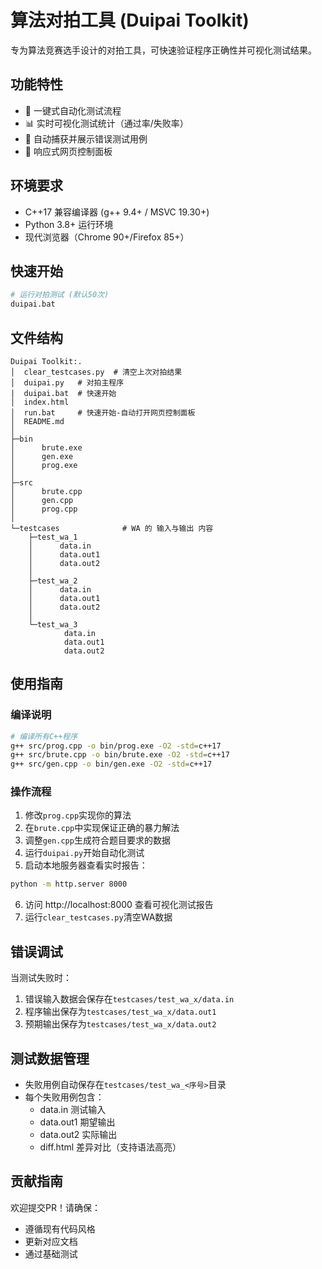 # 算法对拍工具 (Duipai Toolkit)

专为算法竞赛选手设计的对拍工具，可快速验证程序正确性并可视化测试结果。

## 功能特性
- 🚀 一键式自动化测试流程
- 📊 实时可视化测试统计（通过率/失败率）
- 🐛 自动捕获并展示错误测试用例
- 📱 响应式网页控制面板

## 环境要求
- C++17 兼容编译器 (g++ 9.4+ / MSVC 19.30+)
- Python 3.8+ 运行环境
- 现代浏览器（Chrome 90+/Firefox 85+）

## 快速开始
```bash
# 运行对拍测试 (默认50次)
duipai.bat
```

## 文件结构
```
Duipai Toolkit:.
│  clear_testcases.py  # 清空上次对拍结果
│  duipai.py   # 对拍主程序
|  duipai.bat  # 快速开始
│  index.html
│  run.bat     # 快速开始-自动打开网页控制面板
│  README.md
│  
├─bin
│      brute.exe
│      gen.exe
│      prog.exe
│      
├─src
│      brute.cpp
│      gen.cpp
│      prog.cpp
│
└─testcases              # WA 的 输入与输出 内容
    ├─test_wa_1
    │      data.in
    │      data.out1
    │      data.out2
    │
    ├─test_wa_2
    │      data.in
    │      data.out1
    │      data.out2
    │
    └─test_wa_3
            data.in
            data.out1
            data.out2
```

## 使用指南
### 编译说明
```bash
# 编译所有C++程序
g++ src/prog.cpp -o bin/prog.exe -O2 -std=c++17
g++ src/brute.cpp -o bin/brute.exe -O2 -std=c++17
g++ src/gen.cpp -o bin/gen.exe -O2 -std=c++17
```

### 操作流程
1. 修改`prog.cpp`实现你的算法
2. 在`brute.cpp`中实现保证正确的暴力解法
3. 调整`gen.cpp`生成符合题目要求的数据
4. 运行`duipai.py`开始自动化测试
5. 启动本地服务器查看实时报告：
```bash
python -m http.server 8000
```
6. 访问 http://localhost:8000 查看可视化测试报告
7. 运行`clear_testcases.py`清空WA数据

## 错误调试
当测试失败时：
1. 错误输入数据会保存在`testcases/test_wa_x/data.in`
2. 程序输出保存为`testcases/test_wa_x/data.out1`
3. 预期输出保存为`testcases/test_wa_x/data.out2`

## 测试数据管理
- 失败用例自动保存在`testcases/test_wa_<序号>`目录
- 每个失败用例包含：
  - data.in 测试输入
  - data.out1 期望输出
  - data.out2 实际输出
  - diff.html 差异对比（支持语法高亮）

## 贡献指南
欢迎提交PR！请确保：
- 遵循现有代码风格
- 更新对应文档
- 通过基础测试
